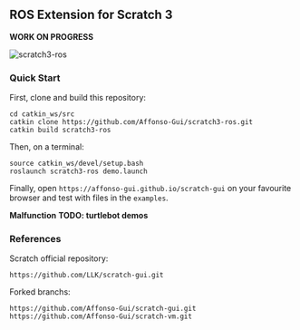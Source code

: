 ## ROS Extension for Scratch 3

**WORK ON PROGRESS**

![scratch3-ros](https://user-images.githubusercontent.com/20625381/46603998-c394a400-cb2f-11e8-82e3-a8a6c39050d0.png)

### Quick Start

First, clone and build this repository:
```
cd catkin_ws/src
catkin clone https://github.com/Affonso-Gui/scratch3-ros.git
catkin build scratch3-ros
```

Then, on a terminal:
```
source catkin_ws/devel/setup.bash
roslaunch scratch3-ros demo.launch
```

Finally, open `https://affonso-gui.github.io/scratch-gui` on your favourite browser and test with files in the `examples`.

**Malfunction**
**TODO: turtlebot demos**

### References

Scratch official repository:
```
https://github.com/LLK/scratch-gui.git
```

Forked branchs:
```
https://github.com/Affonso-Gui/scratch-gui.git
https://github.com/Affonso-Gui/scratch-vm.git
```

